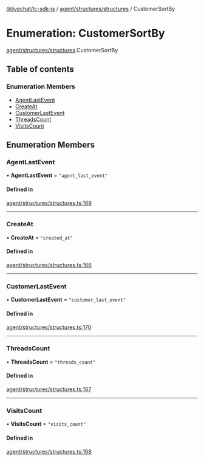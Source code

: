 [@livechat/lc-sdk-js](../README.md) / [agent/structures/structures](../modules/agent_structures_structures.md) / CustomerSortBy

# Enumeration: CustomerSortBy

[agent/structures/structures](../modules/agent_structures_structures.md).CustomerSortBy

## Table of contents

### Enumeration Members

- [AgentLastEvent](agent_structures_structures.CustomerSortBy.md#agentlastevent)
- [CreateAt](agent_structures_structures.CustomerSortBy.md#createat)
- [CustomerLastEvent](agent_structures_structures.CustomerSortBy.md#customerlastevent)
- [ThreadsCount](agent_structures_structures.CustomerSortBy.md#threadscount)
- [VisitsCount](agent_structures_structures.CustomerSortBy.md#visitscount)

## Enumeration Members

### AgentLastEvent

• **AgentLastEvent** = ``"agent_last_event"``

#### Defined in

[agent/structures/structures.ts:169](https://github.com/livechat/lc-sdk-js/blob/25e113d/src/agent/structures/structures.ts#L169)

___

### CreateAt

• **CreateAt** = ``"created_at"``

#### Defined in

[agent/structures/structures.ts:166](https://github.com/livechat/lc-sdk-js/blob/25e113d/src/agent/structures/structures.ts#L166)

___

### CustomerLastEvent

• **CustomerLastEvent** = ``"customer_last_event"``

#### Defined in

[agent/structures/structures.ts:170](https://github.com/livechat/lc-sdk-js/blob/25e113d/src/agent/structures/structures.ts#L170)

___

### ThreadsCount

• **ThreadsCount** = ``"threads_count"``

#### Defined in

[agent/structures/structures.ts:167](https://github.com/livechat/lc-sdk-js/blob/25e113d/src/agent/structures/structures.ts#L167)

___

### VisitsCount

• **VisitsCount** = ``"visits_count"``

#### Defined in

[agent/structures/structures.ts:168](https://github.com/livechat/lc-sdk-js/blob/25e113d/src/agent/structures/structures.ts#L168)
